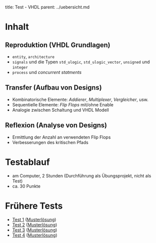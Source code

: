 title: Test - VHDL
parent: ../uebersicht.md

# Inhalt
## Reproduktion (VHDL Grundlagen)
* `entity`, `architecture`
* `signals` und die Typen `std_ulogic`, `std_ulogic_vector`, `unsigned` und `integer`
* `process` und *concurrent statments*

## Transfer (Aufbau von Designs)
* Kombinatorische Elemente: *Addierer*, *Multiplexer*, *Vergleicher*, usw.
* Sequentielle Elemente: *Flip Flops* mit/ohne Enable
* Analogie zwischen Schaltung und VHDL Modell

## Reflexion (Analyse von Designs)
* Ermittlung der Anzahl an verwendeten Flip Flops
* Verbesserungen des kritischen Pfads

# Testablauf
* am Computer, 2 Stunden (Durchführung als Übungsprojekt, nicht als Test)
* ca. 30 Punkte

# Frühere Tests
* [Test 1](test1.html) ([Musterlösung](vhdl_test_1_loesung.zip))
* [Test 2](test2.html) ([Musterlösung](vhdl_test_2_loesung.zip))
* [Test 3](test3.html) ([Musterlösung](vhdl_test_3_loesung.zip))
* [Test 4](test4.html) ([Musterlösung](vhdl_test_4_loesung.zip))
